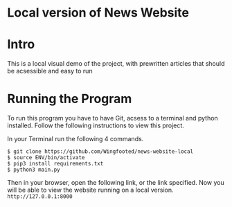 # Local version of News Website

# Intro
This is a local visual demo of the project, with prewritten articles that should be acsessible and easy to run

# Running the Program
To run this program you have to have Git, acsess to a terminal and python installed. Follow the following instructions to view this project. 

In your Terminal run the following 4 commands. 
````  
$ git clone https://github.com/Wingfooted/news-website-local 
$ source ENV/bin/activate 
$ pip3 install requirements.txt 
$ python3 main.py
````

Then in your browser, open the following link, or the link specified. Now you will be able to view the website running on a local version. 
````http://127.0.0.1:8000````
